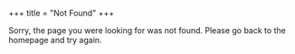+++
title = "Not Found"
+++

Sorry, the page you were looking for was not found. Please go back to the homepage and try again.